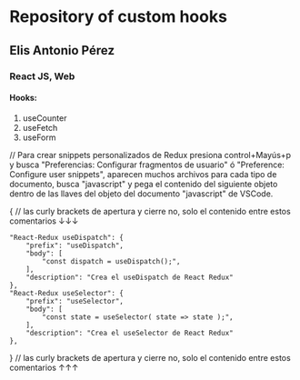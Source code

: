 # Repository of custom hooks

## Elis Antonio Pérez

### React JS, Web

#### Hooks:
1. useCounter
2. useFetch
3. useForm

// Para crear snippets personalizados de Redux presiona control+Mayús+p y busca "Preferencias: Configurar fragmentos de usuario" ó "Preference: Configure user snippets", aparecen muchos archivos para cada tipo de documento, busca "javascript" y pega el contenido del siguiente objeto dentro de las llaves del objeto del documento "javascript" de VSCode.

{ // las curly brackets de apertura y cierre no, solo el contenido entre estos comentarios ↓↓↓

	"React-Redux useDispatch": {
		"prefix": "useDispatch",
		"body": [
			"const dispatch = useDispatch();",
		],
		"description": "Crea el useDispatch de React Redux"
	},
	"React-Redux useSelector": {
		"prefix": "useSelector",
		"body": [
			"const state = useSelector( state => state );",
		],
		"description": "Crea el useSelector de React Redux"
	},

} // las curly brackets de apertura y cierre no, solo el contenido entre estos comentarios ↑↑↑
